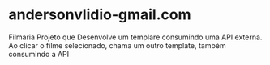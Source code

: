 # andersonvlidio-gmail.com
Filmaria
Projeto que Desenvolve um templare consumindo uma API externa. Ao clicar o filme selecionado, chama um outro template, também consumindo a API
